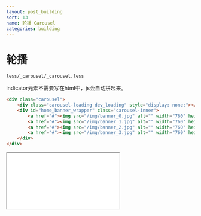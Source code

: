 ```yaml
---
layout: post_building
sort: 13
name: 轮播 Carousel
categories: building
---
```


# 轮播
`less/_carousel/_carousel.less`

indicator元素不需要写在html中，js会自动拼起来。

```html
<div class="carousel">
    <div class="carousel-loading dev_loading" style="display: none;"></div>
    <div id="home_banner_wrapper" class="carousel-inner">
        <a href="#"><img src="/img/banner_0.jpg" alt="" width="760" height="270"></a>
        <a href="#"><img src="/img/banner_1.jpg" alt="" width="760" height="270"></a>
        <a href="#"><img src="/img/banner_2.jpg" alt="" width="760" height="270"></a>
        <a href="#"><img src="/img/banner_3.jpg" alt="" width="760" height="270"></a>
    </div>
</div>
```

<iframe class="markdown_example" src="/example/building/carousel/carousel.html"></iframe>